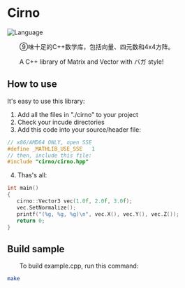 # Cirno

![Language](https://img.shields.io/badge/language-C%2B%2B-green)

&emsp;&emsp;⑨味十足的C++数学库，包括向量、四元数和4x4方阵。

&emsp;&emsp;A C++ library of Matrix and Vector with バガ style!

## How to use

It's easy to use this library:

 1. Add all the files in "./cirno" to your project
 2. Check your incude directories
 3. Add this code into your source/header file:
 ```c++
// x86/AMD64 ONLY, open SSE
#define _MATHLIB_USE_SSE   1
// then, include this file:
#include "cirno/cirno.hpp"
 ```
 4. Thas's all:
 ```c++
int main()
{
    cirno::Vector3 vec(1.0f, 2.0f, 3.0f);
    vec.SetNormalize();
    printf("(%g, %g, %g)\n", vec.X(), vec.Y(), vec.Z());
    return 0;
}
 ```

## Build sample

&emsp;&emsp;To build example.cpp, run this command:

```bash
make
```
 